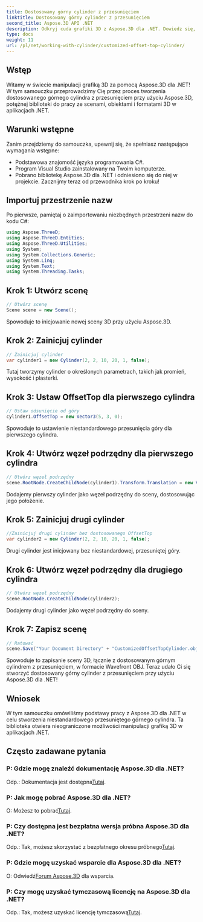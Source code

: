 ```yaml
---
title: Dostosowany górny cylinder z przesunięciem
linktitle: Dostosowany górny cylinder z przesunięciem
second_title: Aspose.3D API .NET
description: Odkryj cuda grafiki 3D z Aspose.3D dla .NET. Dowiedz się, jak bez wysiłku tworzyć niestandardowe cylindry z przesunięciem górnym. Popraw swoje doświadczenie w kodowaniu już teraz!
type: docs
weight: 11
url: /pl/net/working-with-cylinder/customized-offset-top-cylinder/
---
```

## Wstęp
Witamy w świecie manipulacji grafiką 3D za pomocą Aspose.3D dla .NET! W tym samouczku przeprowadzimy Cię przez proces tworzenia dostosowanego górnego cylindra z przesunięciem przy użyciu Aspose.3D, potężnej biblioteki do pracy ze scenami, obiektami i formatami 3D w aplikacjach .NET.
## Warunki wstępne
Zanim przejdziemy do samouczka, upewnij się, że spełniasz następujące wymagania wstępne:
- Podstawowa znajomość języka programowania C#.
- Program Visual Studio zainstalowany na Twoim komputerze.
- Pobrano bibliotekę Aspose.3D dla .NET i odniesiono się do niej w projekcie.
Zacznijmy teraz od przewodnika krok po kroku!
## Importuj przestrzenie nazw
Po pierwsze, pamiętaj o zaimportowaniu niezbędnych przestrzeni nazw do kodu C#:
```csharp
using Aspose.ThreeD;
using Aspose.ThreeD.Entities;
using Aspose.ThreeD.Utilities;
using System;
using System.Collections.Generic;
using System.Linq;
using System.Text;
using System.Threading.Tasks;
```
## Krok 1: Utwórz scenę
```csharp
// Utwórz scenę
Scene scene = new Scene();
```
Spowoduje to inicjowanie nowej sceny 3D przy użyciu Aspose.3D.
## Krok 2: Zainicjuj cylinder
```csharp
// Zainicjuj cylinder
var cylinder1 = new Cylinder(2, 2, 10, 20, 1, false);
```
Tutaj tworzymy cylinder o określonych parametrach, takich jak promień, wysokość i plasterki.
## Krok 3: Ustaw OffsetTop dla pierwszego cylindra
```csharp
// Ustaw odsunięcie od góry
cylinder1.OffsetTop = new Vector3(5, 3, 0);
```
Spowoduje to ustawienie niestandardowego przesunięcia góry dla pierwszego cylindra.
## Krok 4: Utwórz węzeł podrzędny dla pierwszego cylindra
```csharp
// Utwórz węzeł podrzędny
scene.RootNode.CreateChildNode(cylinder1).Transform.Translation = new Vector3(10, 0, 0);
```
Dodajemy pierwszy cylinder jako węzeł podrzędny do sceny, dostosowując jego położenie.
## Krok 5: Zainicjuj drugi cylinder
```csharp
//Zainicjuj drugi cylinder bez dostosowanego OffsetTop
var cylinder2 = new Cylinder(2, 2, 10, 20, 1, false);
```
Drugi cylinder jest inicjowany bez niestandardowej, przesuniętej góry.
## Krok 6: Utwórz węzeł podrzędny dla drugiego cylindra
```csharp
// Utwórz węzeł podrzędny
scene.RootNode.CreateChildNode(cylinder2);
```
Dodajemy drugi cylinder jako węzeł podrzędny do sceny.
## Krok 7: Zapisz scenę
```csharp
// Ratować
scene.Save("Your Document Directory" + "CustomizedOffsetTopCylinder.obj", FileFormat.WavefrontOBJ);
```
Spowoduje to zapisanie sceny 3D, łącznie z dostosowanym górnym cylindrem z przesunięciem, w formacie Wavefront OBJ.
Teraz udało Ci się stworzyć dostosowany górny cylinder z przesunięciem przy użyciu Aspose.3D dla .NET!
## Wniosek
W tym samouczku omówiliśmy podstawy pracy z Aspose.3D dla .NET w celu stworzenia niestandardowego przesuniętego górnego cylindra. Ta biblioteka otwiera nieograniczone możliwości manipulacji grafiką 3D w aplikacjach .NET.
## Często zadawane pytania
### P: Gdzie mogę znaleźć dokumentację Aspose.3D dla .NET?
 Odp.: Dokumentacja jest dostępna[Tutaj](https://reference.aspose.com/3d/net/).
### P: Jak mogę pobrać Aspose.3D dla .NET?
 O: Możesz to pobrać[Tutaj](https://releases.aspose.com/3d/net/).
### P: Czy dostępna jest bezpłatna wersja próbna Aspose.3D dla .NET?
 Odp.: Tak, możesz skorzystać z bezpłatnego okresu próbnego[Tutaj](https://releases.aspose.com/).
### P: Gdzie mogę uzyskać wsparcie dla Aspose.3D dla .NET?
 O: Odwiedź[Forum Aspose.3D](https://forum.aspose.com/c/3d/18) dla wsparcia.
### P: Czy mogę uzyskać tymczasową licencję na Aspose.3D dla .NET?
 Odp.: Tak, możesz uzyskać licencję tymczasową[Tutaj](https://purchase.aspose.com/temporary-license/).